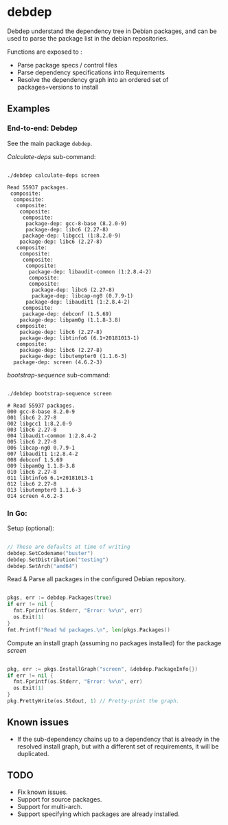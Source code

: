 # debdep

Debdep understand the dependency tree in Debian packages, and can be used to parse the package list
in the debian repositories.

Functions are exposed to :

 * Parse package specs / control files
 * Parse dependency specifications into Requirements
 * Resolve the dependency graph into an ordered set of packages+versions to install

## Examples

### End-to-end: Debdep

See the main package `debdep`.

*Calculate-deps* sub-command:

```shell

./debdep calculate-deps screen

Read 55937 packages.
 composite:
  composite:
   composite:
    composite:
     composite:
      package-dep: gcc-8-base (8.2.0-9)
      package-dep: libc6 (2.27-8)
     package-dep: libgcc1 (1:8.2.0-9)
    package-dep: libc6 (2.27-8)
   composite:
    composite:
     composite:
      composite:
       package-dep: libaudit-common (1:2.8.4-2)
       composite:
       composite:
        package-dep: libc6 (2.27-8)
        package-dep: libcap-ng0 (0.7.9-1)
      package-dep: libaudit1 (1:2.8.4-2)
     composite:
     package-dep: debconf (1.5.69)
    package-dep: libpam0g (1.1.8-3.8)
   composite:
    package-dep: libc6 (2.27-8)
    package-dep: libtinfo6 (6.1+20181013-1)
   composite:
    package-dep: libc6 (2.27-8)
    package-dep: libutempter0 (1.1.6-3)
  package-dep: screen (4.6.2-3)
```

*bootstrap-sequence* sub-command:

```shell

./debdep bootstrap-sequence screen

# Read 55937 packages.
000 gcc-8-base 8.2.0-9
001 libc6 2.27-8
002 libgcc1 1:8.2.0-9
003 libc6 2.27-8
004 libaudit-common 1:2.8.4-2
005 libc6 2.27-8
006 libcap-ng0 0.7.9-1
007 libaudit1 1:2.8.4-2
008 debconf 1.5.69
009 libpam0g 1.1.8-3.8
010 libc6 2.27-8
011 libtinfo6 6.1+20181013-1
012 libc6 2.27-8
013 libutempter0 1.1.6-3
014 screen 4.6.2-3
```

### In Go:

Setup (optional):

```go

// These are defaults at time of writing
debdep.SetCodename("buster")
debdep.SetDistribution("testing")
debdep.SetArch("amd64")
```

Read & Parse all packages in the configured Debian repository.

```go

pkgs, err := debdep.Packages(true)
if err != nil {
  fmt.Fprintf(os.Stderr, "Error: %v\n", err)
  os.Exit(1)
}
fmt.Printf("Read %d packages.\n", len(pkgs.Packages))
```

Compute an install graph (assuming no packages installed) for the package *screen*

```go

pkg, err := pkgs.InstallGraph("screen", &debdep.PackageInfo{})
if err != nil {
  fmt.Fprintf(os.Stderr, "Error: %v\n", err)
  os.Exit(1)
}
pkg.PrettyWrite(os.Stdout, 1) // Pretty-print the graph.
```

## Known issues

 * If the sub-dependency chains up to a dependency that is already in the resolved install graph, but with a different set of requirements, it will be duplicated.

## TODO
 * Fix known issues.
 * Support for source packages.
 * Support for multi-arch.
 * Support specifying which packages are already installed.
